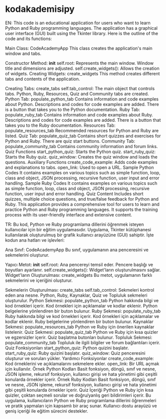 # kodakademisipy

EN: This code is an educational application for users who want to learn Python and Ruby programming languages. The application has a graphical user interface (GUI) built using the Tkinter library. Here is the outline of the code and its functions:

Main Class: CodeAcademyApp
This class creates the application's main window and tabs.

Constructor Method: __init__
self.root: Represents the main window.
Window title and dimensions are adjusted.
self.create_widgets(): Allows the creation of widgets.
Creating Widgets: create_widgets
This method creates different tabs and contents of the application.

Creating Tabs: create_tabs
self.tab_control: The main object that controls tabs.
Python, Ruby, Resources, Quiz and Community tabs are created.
Python Tab: populate_python_tab
Contains information and code examples about Python.
Descriptions and codes for code examples are added.
There is a button that takes you to the Python documentation.
Ruby Tab: populate_ruby_tab
Contains information and code examples about Ruby.
Descriptions and codes for code examples are added.
There is a button that takes you to the Ruby documentation.
Resources Tab: populate_resources_tab
Recommended resources for Python and Ruby are listed.
Quiz Tab: populate_quiz_tab
Contains short quizzes and exercises for Python and Ruby.
There are quiz start buttons.
Community Tab: populate_community_tab
Contains community information and forum links.
Quiz Functions
start_python_quiz: Starts the Python quiz.
start_ruby_quiz: Starts the Ruby quiz.
quiz_window: Creates the quiz window and loads the questions.
Auxiliary Functions
create_code_example: Adds code examples and explanations to tabs.
open_link: Used to open a URL.
Sample Python Codes
It contains examples on various topics such as simple function, loop, class and object, JSON processing, recursive function, user input and error handling.
Sample Ruby Codes
It contains examples on various topics such as simple function, loop, class and object, JSON processing, recursive function, user input and error handling.
Quiz Content
Includes short quizzes, multiple choice questions, and true/false feedback for Python and Ruby.
This application provides a comprehensive tool for users to learn and practice Python and Ruby programming languages. It supports the training process with its user-friendly interface and extensive content.


TR: Bu kod, Python ve Ruby programlama dillerini öğrenmek isteyen kullanıcılar için bir eğitim uygulamasıdır. Uygulama, Tkinter kütüphanesi kullanılarak oluşturulmuş bir grafik kullanıcı arayüzüne (GUI) sahiptir. İşte kodun ana hatları ve işlevleri:

Ana Sınıf: CodeAcademyApp
Bu sınıf, uygulamanın ana penceresini ve sekmelerini oluşturur.

Yapıcı Metot: __init__
self.root: Ana pencereyi temsil eder.
Pencere başlığı ve boyutları ayarlanır.
self.create_widgets(): Widget'ların oluşturulmasını sağlar.
Widget'ların Oluşturulması: create_widgets
Bu metot, uygulamanın farklı sekmelerini ve içeriğini oluşturur.

Sekmelerin Oluşturulması: create_tabs
self.tab_control: Sekmeleri kontrol eden ana nesne.
Python, Ruby, Kaynaklar, Quiz ve Topluluk sekmeleri oluşturulur.
Python Sekmesi: populate_python_tab
Python hakkında bilgi ve kod örnekleri içerir.
Kod örnekleri için açıklamalar ve kodlar eklenir.
Python belgelerine yönlendiren bir buton bulunur.
Ruby Sekmesi: populate_ruby_tab
Ruby hakkında bilgi ve kod örnekleri içerir.
Kod örnekleri için açıklamalar ve kodlar eklenir.
Ruby belgelerine yönlendiren bir buton bulunur.
Kaynaklar Sekmesi: populate_resources_tab
Python ve Ruby için önerilen kaynaklar listelenir.
Quiz Sekmesi: populate_quiz_tab
Python ve Ruby için kısa quizler ve egzersizler içerir.
Quiz başlatma butonları bulunur.
Topluluk Sekmesi: populate_community_tab
Topluluk ile ilgili bilgiler ve forum bağlantıları içerir.
Quiz Fonksiyonları
start_python_quiz: Python quizini başlatır.
start_ruby_quiz: Ruby quizini başlatır.
quiz_window: Quiz penceresini oluşturur ve soruları yükler.
Yardımcı Fonksiyonlar
create_code_example: Kod örneklerini ve açıklamalarını sekmelere ekler.
open_link: Bir URL açmak için kullanılır.
Örnek Python Kodları
Basit fonksiyon, döngü, sınıf ve nesne, JSON işleme, rekursif fonksiyon, kullanıcı girişi ve hata yönetimi gibi çeşitli konularda örnekler içerir.
Örnek Ruby Kodları
Basit fonksiyon, döngü, sınıf ve nesne, JSON işleme, rekursif fonksiyon, kullanıcı girişi ve hata yönetimi gibi çeşitli konularda örnekler içerir.
Quiz İçeriği
Python ve Ruby için kısa quizler, çoktan seçmeli sorular ve doğru/yanlış geri bildirimleri içerir.
Bu uygulama, kullanıcıların Python ve Ruby programlama dillerini öğrenmeleri ve pratik yapmaları için kapsamlı bir araç sunar. Kullanıcı dostu arayüzü ve geniş içeriği ile eğitim sürecini destekler.





